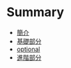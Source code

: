 # Summary

* [簡介](README.md)
* [基礎部分](BasicTopics.md)
* [optional](optional.md)
* [進階部分](AdvancedTopics.md)

